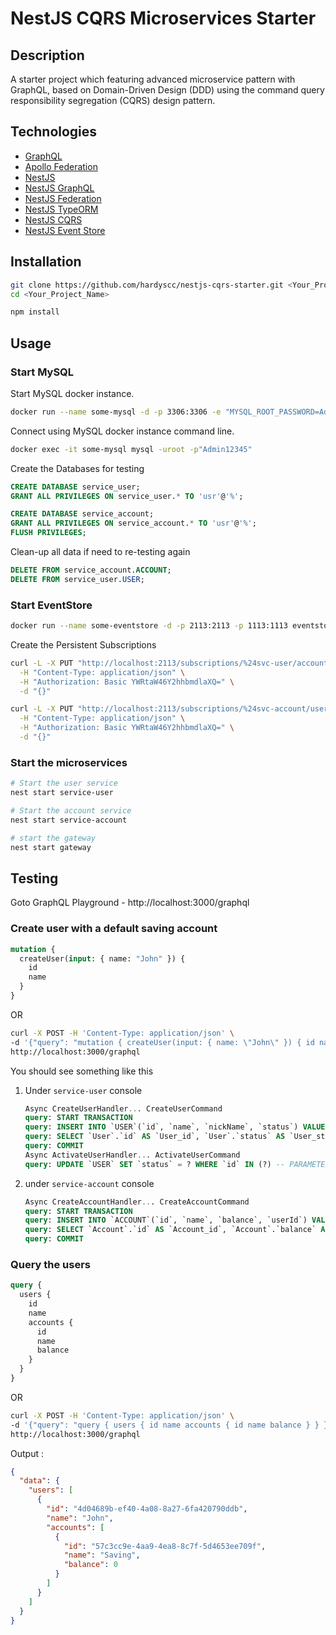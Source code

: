 # NestJS CQRS Microservices Starter

## Description

A starter project which featuring advanced microservice pattern with GraphQL, based on Domain-Driven Design (DDD) using the command query responsibility segregation (CQRS) design pattern.

## Technologies

- [GraphQL](https://graphql.org/)
- [Apollo Federation](https://www.apollographql.com/docs/apollo-server/federation/introduction/)
- [NestJS](https://docs.nestjs.com/)
- [NestJS GraphQL](https://docs.nestjs.com/graphql/quick-start)
- [NestJS Federation](https://docs.nestjs.com/graphql/federation)
- [NestJS TypeORM](https://docs.nestjs.com/techniques/database)
- [NestJS CQRS](https://docs.nestjs.com/recipes/cqrs)
- [NestJS Event Store](https://github.com/juicycleff/nestjs-event-store)

## Installation

```bash
git clone https://github.com/hardyscc/nestjs-cqrs-starter.git <Your_Project_Name>
cd <Your_Project_Name>

npm install
```

## Usage

### Start MySQL

Start MySQL docker instance.

```bash
docker run --name some-mysql -d -p 3306:3306 -e "MYSQL_ROOT_PASSWORD=Admin12345" -e "MYSQL_USER=usr" -e "MYSQL_PASSWORD=User12345" -e "MYSQL_DATABASE=development" bitnami/mysql:5.7.27
```

Connect using MySQL docker instance command line.

```bash
docker exec -it some-mysql mysql -uroot -p"Admin12345"
```

Create the Databases for testing

```sql
CREATE DATABASE service_user;
GRANT ALL PRIVILEGES ON service_user.* TO 'usr'@'%';

CREATE DATABASE service_account;
GRANT ALL PRIVILEGES ON service_account.* TO 'usr'@'%';
FLUSH PRIVILEGES;
```

Clean-up all data if need to re-testing again

```sql
DELETE FROM service_account.ACCOUNT;
DELETE FROM service_user.USER;
```

### Start EventStore

```bash
docker run --name some-eventstore -d -p 2113:2113 -p 1113:1113 eventstore/eventstore
```

Create the Persistent Subscriptions

```bash
curl -L -X PUT "http://localhost:2113/subscriptions/%24svc-user/account" \
  -H "Content-Type: application/json" \
  -H "Authorization: Basic YWRtaW46Y2hhbmdlaXQ=" \
  -d "{}"

curl -L -X PUT "http://localhost:2113/subscriptions/%24svc-account/user" \
  -H "Content-Type: application/json" \
  -H "Authorization: Basic YWRtaW46Y2hhbmdlaXQ=" \
  -d "{}"
```

### Start the microservices

```bash
# Start the user service
nest start service-user

# Start the account service
nest start service-account

# start the gateway
nest start gateway
```

## Testing

Goto GraphQL Playground - http://localhost:3000/graphql

### Create user with a default saving account

```graphql
mutation {
  createUser(input: { name: "John" }) {
    id
    name
  }
}
```

OR

```bash
curl -X POST -H 'Content-Type: application/json' \
-d '{"query": "mutation { createUser(input: { name: \"John\" }) { id name } }"}' \
http://localhost:3000/graphql
```

You should see something like this

1. Under `service-user` console

   ```sql
   Async CreateUserHandler... CreateUserCommand
   query: START TRANSACTION
   query: INSERT INTO `USER`(`id`, `name`, `nickName`, `status`) VALUES (?, ?, DEFAULT, DEFAULT) -- PARAMETERS: ["4d04689b-ef40-4a08-8a27-6fa420790ddb","John"]
   query: SELECT `User`.`id` AS `User_id`, `User`.`status` AS `User_status` FROM `USER` `User` WHERE `User`.`id` = ? -- PARAMETERS: ["4d04689b-ef40-4a08-8a27-6fa420790ddb"]
   query: COMMIT
   Async ActivateUserHandler... ActivateUserCommand
   query: UPDATE `USER` SET `status` = ? WHERE `id` IN (?) -- PARAMETERS: ["A","4d04689b-ef40-4a08-8a27-6fa420790ddb"]
   ```

1. under `service-account` console

   ```sql
   Async CreateAccountHandler... CreateAccountCommand
   query: START TRANSACTION
   query: INSERT INTO `ACCOUNT`(`id`, `name`, `balance`, `userId`) VALUES (?, ?, DEFAULT, ?) -- PARAMETERS: ["57c3cc9e-4aa9-4ea8-8c7f-5d4653ee709f","Saving","4d04689b-ef40-4a08-8a27-6fa420790ddb"]
   query: SELECT `Account`.`id` AS `Account_id`, `Account`.`balance` AS `Account_balance` FROM `ACCOUNT` `Account` WHERE `Account`.`id` = ? -- PARAMETERS: ["57c3cc9e-4aa9-4ea8-8c7f-5d4653ee709f"]
   query: COMMIT
   ```

### Query the users

```graphql
query {
  users {
    id
    name
    accounts {
      id
      name
      balance
    }
  }
}
```

OR

```bash
curl -X POST -H 'Content-Type: application/json' \
-d '{"query": "query { users { id name accounts { id name balance } } }"}' \
http://localhost:3000/graphql
```

Output :

```json
{
  "data": {
    "users": [
      {
        "id": "4d04689b-ef40-4a08-8a27-6fa420790ddb",
        "name": "John",
        "accounts": [
          {
            "id": "57c3cc9e-4aa9-4ea8-8c7f-5d4653ee709f",
            "name": "Saving",
            "balance": 0
          }
        ]
      }
    ]
  }
}
```

